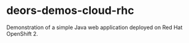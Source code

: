 # deors-demos-cloud-rhc

Demonstration of a simple Java web application deployed on Red Hat OpenShift 2.
